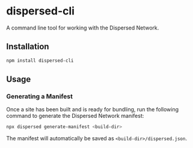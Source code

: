 # dispersed-cli

A command line tool for working with the Dispersed Network.

## Installation

```sh
npm install dispersed-cli
```

## Usage

### Generating a Manifest

Once a site has been built and is ready for bundling, run the following command to generate the Dispersed Network manifest:
```sh
npx dispersed generate-manifest <build-dir>
```
The manifest will automatically be saved as `<build-dir>/dispersed.json`.
